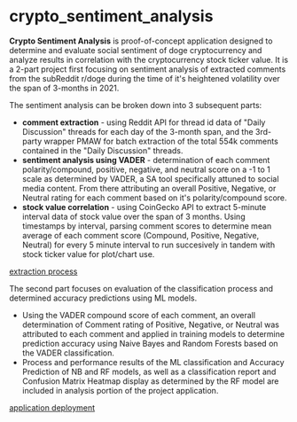 # crypto_sentiment_analysis

<b>Crypto Sentiment Analysis</b> is proof-of-concept application designed to determine and evaluate social sentiment of doge cryptocurrency and analyze results in correlation with the cryptocurrency stock ticker value. 
It is a 2-part project first focusing on sentiment analysis of extracted comments from the subReddit r/doge during the time of it's heightened volatility over the span of 3-months in 2021. 

The sentiment analysis can be broken down into 3 subsequent parts:
<ul>
  <li><b>comment extraction</b> - using Reddit API for thread id data of "Daily Discussion" threads for each day of the 3-month span, and the 3rd-party wrapper PMAW for batch extraction of the total 554k comments contained in the "Daily Discussion" threads.</li>
  <li><b>sentiment analysis using VADER</b> - determination of each comment polarity/compound, positive, negative, and neutral score on a -1 to 1 scale as determined by VADER, a SA tool specifically attuned to social media content. From there attributing an overall Positive, Negative, or Neutral rating for each comment based on it's polarity/compound score.</li>
  <li><b>stock value correlation</b> - using CoinGecko API to extract 5-minute interval data of stock value over the span of 3 months. Using timestamps by interval, parsing comment scores to determine mean average of each comment score (Compound, Positive, Negative, Neutral) for every 5 minute interval to run succesively in tandem with stock ticker value for plot/chart use.</li>
</ul>
<a href="https://github.com/cspence001/crypto_sentiment_analysis/blob/main/resources/project%20docs/extraction_process.docx">extraction process</a>

The second part focuses on evaluation of the classification process and determined accuracy predictions using ML models.
<ul>
<li>Using the VADER compound score of each comment, an overall determination of Comment rating of Positive, Negative, or Neutral was attributed to each comment and applied in training models to determine prediction accuracy using Naive Bayes and Random Forests based on the VADER classification. </li>
<li>Process and performance results of the ML classification and Accuracy Prediction of NB and RF models, as well as a classification report and Confusion Matrix Heatmap display as determined by the RF model are included in analysis portion of the project application.</li>
</ul>

<a href="https://crypto-sentiment-analysis.herokuapp.com/">application deployment</a>
